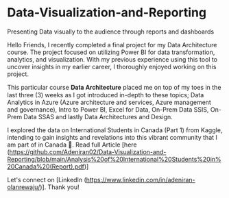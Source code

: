 # Data-Visualization-and-Reporting
Presenting Data visually to the audience through reports and dashboards

Hello Friends, 
I recently completed a final project for my Data Architecture course. The project focused on utilizing Power BI for data transformation, analytics, and visualization. With my previous experience using this tool to uncover insights in my earlier career, I thoroughly enjoyed working on this project.

This particular course 𝐃𝐚𝐭𝐚 𝐀𝐫𝐜𝐡𝐢𝐭𝐞𝐜𝐭𝐮𝐫𝐞 placed me on top of my toes in the last three (3) weeks as I got introduced in-depth to these topics; Data Analytics in Azure (Azure architecture and services, Azure management and governance), Intro to Power BI, Excel for Data, On-Prem Data SSIS, On-Prem Data SSAS and lastly Data Architectures and Design.

I explored the data on International Students in Canada (Part 1) from Kaggle, intending to gain insights and revelations into this vibrant community that I am part of in Canada 🙂. Read full Article [here (https://github.com/Adeniran02/Data-Visualization-and-Reporting/blob/main/Analysis%20of%20International%20Students%20in%20Canada%20(Report).pdf)]

Let's connect on [LinkedIn (https://www.linkedin.com/in/adeniran-olanrewaju/)]. Thank you!
